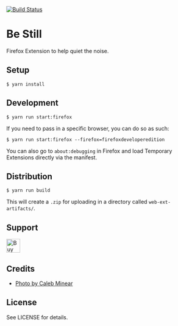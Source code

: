 [![Build Status](https://travis-ci.com/bergren2/be-still.svg?branch=master)](https://travis-ci.com/bergren2/be-still)

# Be Still

Firefox Extension to help quiet the noise.

## Setup

    $ yarn install

## Development

    $ yarn run start:firefox

If you need to pass in a specific browser, you can do so as such:

    $ yarn run start:firefox --firefox=firefoxdeveloperedition

You can also go to `about:debugging` in Firefox and load Temporary Extensions
directly via the manifest.

## Distribution

    $ yarn run build

This will create a `.zip` for uploading in a directory called
`web-ext-artifacts/`.

## Support

<a href='https://ko-fi.com/E1E275PX' target='_blank'><img height='36' style='border:0px;height:36px;' src='https://az743702.vo.msecnd.net/cdn/kofi5.png?v=0' border='0' alt='Buy Me a Coffee at ko-fi.com' /></a>

## Credits

- [Photo by Caleb Minear](https://unsplash.com/photos/B_fIzkTWels)

## License

See LICENSE for details.
